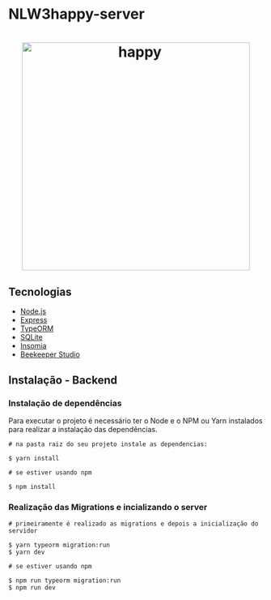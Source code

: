 # NLW3happy-server
<h1 align="center">
<img alt="happy" src="https://raw.githubusercontent.com/raphabarreto/happy/main/.github/happy.png" width="450px">
</h1>


## Tecnologias

- [Node.js](https://nodejs.org/en/)
- [Express](https://expressjs.com/pt-br/)
- [TypeORM](https://typeorm.io/#/)
- [SQLite](https://www.sqlite.org/index.html)
- [Insomia](https://insomnia.rest/)
- [Beekeeper Studio](https://www.beekeeperstudio.io/) 

## Instalação - Backend

### Instalação de dependências

Para executar o projeto é necessário ter o Node e o NPM ou Yarn instalados para realizar a instalação das dependências.

```
# na pasta raiz do seu projeto instale as dependencias:

$ yarn install

# se estiver usando npm

$ npm install

```

### Realização das Migrations e incializando o server

```
# primeiramente é realizado as migrations e depois a inicialização do servidor

$ yarn typeorm migration:run
$ yarn dev

# se estiver usando npm

$ npm run typeorm migration:run
$ npm run dev

```
